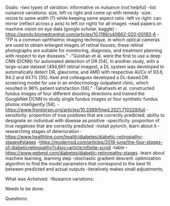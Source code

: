 Goals:
    -two types of variation: informative vs nuisance (not helpful)
    -list nuisance variations: size, left vs right and come up with remedy
        -size: resize to same width (?) while keeping same aspect ratio
        -left vs right: can mirror (reflect across y axis) to left (or right) for all images
    -read papers on machine vision on eye data (google scholar, kaggle)
        -https://eandv.biomedcentral.com/articles/10.1186/s40662-020-00183-6
            -"FP is a common ophthalmic imaging technique, in which optical cameras are used to obtain enlarged images of retinal tissues; these retinal photographs are suitable for monitoring, diagnosis, and treatment planning with respect to eye diseases."
            -"Gulshan et al. were the first to use a deep CNN (DCNN) for automated detection of DR [54]. In another study, with a large-scale dataset (494,661 retinal images), a DL system was developed to automatically detect DR, glaucoma, and AMD with respective AUCs of 93.6, 94.2 and 93.1% [55]. Keel and colleagues developed a DL-based DR screening model for use in an endocrinology outpatient clinic, which resulted in 96% patient satisfaction [56]."
            -Takahashi et al. constructed fundus images of four different shooting directions and trained the GoogleNet DCNN to study single fundus images or four synthetic fundus photos intelligently [58]. 
        -https://www.frontiersin.org/articles/10.3389/fmed.2021.710329/full
            -sensitivity: proportion of true positives that are correctly predicted, ability to designate an individual with disease as positive
            -specificity: proportion of true negatives that are correctly predicted
    -install pytorch, learn about it
    -researching stages of deterioration
        -https://www.healthline.com/health/diabetes/diabetic-retinopathy-stages#stages
        -https://modernod.com/articles/2019-june/the-four-stages-of-diabeticretinopathy?c4src=article:infinite-scroll
            -table
        -https://www.webmd.com/diabetes/diabetic-retinopathy-stages
    -learn about machine learning, learning step
        -stochastic gradient descent: optimization algorithm to find the model parameters that correspond to the best fit between predicted and actual outputs
            -iteratively makes small adjustments, 

 What was Acheived:
    -Nuisance variations:


Needs to be done:
 

Questions:
